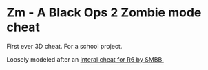 # Zm - A Black Ops 2 Zombie mode cheat

First ever 3D cheat. For a school project.

Loosely modeled after an [interal cheat for R6 by SMBB.](https://github.com/SMBB/R6-Internal-cheat)